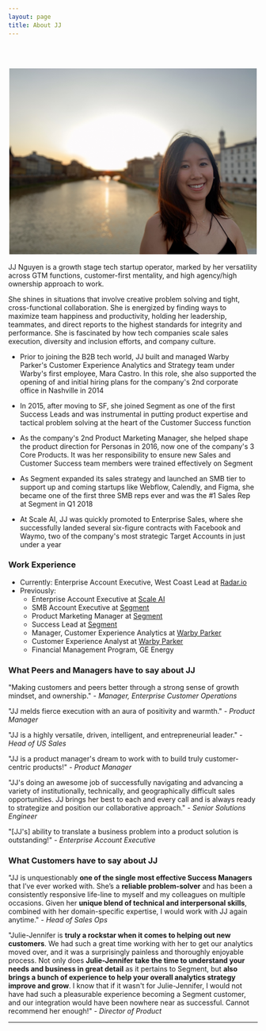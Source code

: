 ```yaml
---
layout: page
title: About JJ
---
```

<br>
<br>
<p align="center"><img src="/assets/IMG_1051.jpeg" width="500"></p>

JJ Nguyen is a growth stage tech startup operator, marked by her versatility across GTM functions, customer-first mentality, and high agency/high ownership approach to work.

She shines in situations that involve creative problem solving and tight, cross-functional collaboration. She is energized by finding ways to maximize team happiness and productivity, holding her leadership, teammates, and direct reports to the highest standards for integrity and performance. She is fascinated by how tech companies scale sales execution, diversity and inclusion efforts, and company culture.

- Prior to joining the B2B tech world, JJ built and managed Warby Parker's Customer Experience Analytics and Strategy team under Warby's first employee, Mara Castro. In this role, she also supported the opening of and initial hiring plans for the company's 2nd corporate office in Nashville in 2014

- In 2015, after moving to SF, she joined Segment as one of the first Success Leads and was instrumental in putting product expertise and tactical problem solving at the heart of the Customer Success function

- As the company's 2nd Product Marketing Manager, she helped shape the product direction for Personas in 2016, now one of the company's 3 Core Products. It was her responsibility to ensure new Sales and Customer Success team members were trained effectively on Segment

- As Segment expanded its sales strategy and launched an SMB tier to support up and coming startups like Webflow, Calendly, and Figma, she became one of the first three SMB reps ever and was the #1 Sales Rep at Segment in Q1 2018

- At Scale AI, JJ was quickly promoted to Enterprise Sales, where she successfully landed several six-figure contracts with Facebook and Waymo, two of the company's most strategic Target Accounts in just under a year


### Work Experience
- Currently: Enterprise Account Executive, West Coast Lead at [Radar.io](https://radar.io)
- Previously:
    - Enterprise Account Executive at [Scale AI](https://scale.ai)
    - SMB Account Executive at [Segment](https://segment.com)
    - Product Marketing Manager at [Segment](https://segment.com)
    - Success Lead at [Segment](https://segment.com)
    - Manager, Customer Experience Analytics at [Warby Parker](https://warbyparker.com)
    - Customer Experience Analyst at [Warby Parker](https://warbyparker.com)
    - Financial Management Program, GE Energy

### What Peers and Managers have to say about JJ<br>

"Making customers and peers better through a strong sense of growth mindset, and ownership." - *Manager, Enterprise Customer Operations*

"JJ melds fierce execution with an aura of positivity and warmth." - *Product Manager*

"JJ is a highly versatile, driven, intelligent, and entrepreneurial leader." - *Head of US Sales*

"JJ is a product manager's dream to work with to build truly customer-centric products!" - *Product Manager*

"JJ's doing an awesome job of successfully navigating and advancing a variety of institutionally, technically, and geographically difficult sales opportunities. JJ brings her best to each and every call and is always ready to strategize and position our collaborative approach." - *Senior Solutions Engineer*

"[JJ's] ability to translate a business problem into a product solution is outstanding!" - *Enterprise Account Executive*

### What Customers have to say about JJ<br>

"JJ is unquestionably **one of the single most effective Success Managers** that I’ve ever worked with. She’s a **reliable problem-solver** and has been a consistently responsive life-line to myself and my colleagues on multiple occasions. Given her **unique blend of technical and interpersonal skills**, combined with her domain-specific expertise, I would work with JJ again anytime." - *Head of Sales Ops*

"Julie-Jennifer is **truly a rockstar when it comes to helping out new customers**. We had such a great time working with her to get our analytics moved over, and it was a surprisingly painless and thoroughly enjoyable process. Not only does **Julie-Jennifer take the time to understand your needs and business in great detail** as it pertains to Segment, but **also brings a bunch of experience to help your overall analytics strategy improve and grow**. I know that if it wasn't for Julie-Jennifer, I would not have had such a pleasurable experience becoming a Segment customer, and our integration would have been nowhere near as successful. Cannot recommend her enough!" - *Director of Product*

***

